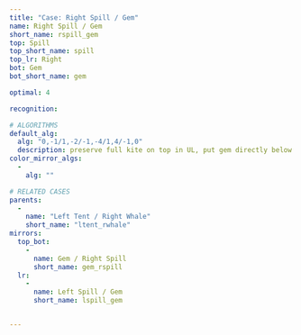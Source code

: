 ```yaml
---
title: "Case: Right Spill / Gem"
name: Right Spill / Gem
short_name: rspill_gem
top: Spill
top_short_name: spill
top_lr: Right
bot: Gem
bot_short_name: gem

optimal: 4

recognition:

# ALGORITHMS
default_alg:
  alg: "0,-1/1,-2/-1,-4/1,4/-1,0"
  description: preserve full kite on top in UL, put gem directly below isolated corner on top (in this case, UFR/DFR)
color_mirror_algs:
  -
    alg: ""

# RELATED CASES
parents:
  -
    name: "Left Tent / Right Whale"
    short_name: "ltent_rwhale"
mirrors:
  top_bot:
    -
      name: Gem / Right Spill
      short_name: gem_rspill
  lr:
    -
      name: Left Spill / Gem
      short_name: lspill_gem


---
```


